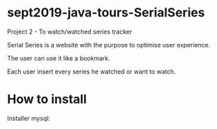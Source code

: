 # sept2019-java-tours-SerialSeries
Project 2 - To watch/watched series tracker


Serial Series is a website with the purpose to optimise user experience.

The user can use it like a bookmark.

Each user insert every series he watched or want to watch.


# How to install
Installer mysql:
```sudo apt-get install mysql
